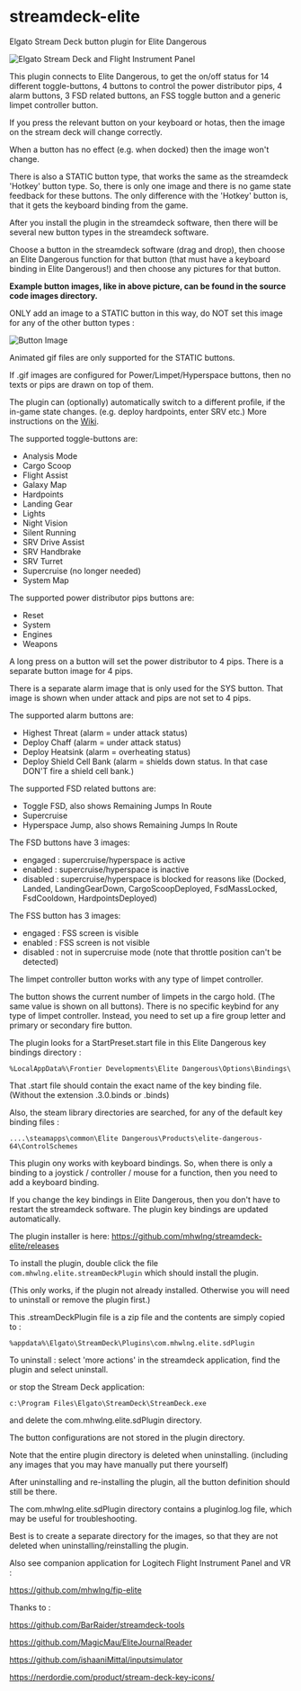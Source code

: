 # streamdeck-elite
Elgato Stream Deck button plugin for Elite Dangerous

![Elgato Stream Deck and Flight Instrument Panel](https://i.imgur.com/bE2ODlF.jpg)

This plugin connects to Elite Dangerous, to get the on/off status for 14 different toggle-buttons, 
4 buttons to control the power distributor pips, 4 alarm buttons, 3 FSD related buttons, an FSS toggle button and a generic limpet controller button.

If you press the relevant button on your keyboard or hotas, then the image on the stream deck will change correctly.

When a button has no effect (e.g. when docked) then the image won't change.

There is also a STATIC button type, that works the same as the streamdeck 'Hotkey' button type. 
So, there is only one image and there is no game state feedback for these buttons.
The only difference with the 'Hotkey' button is, that it gets the keyboard binding from the game.

After you install the plugin in the streamdeck software, then there will be several new button types in the streamdeck software.

Choose a button in the streamdeck software (drag and drop), then choose an Elite Dangerous function for that button (that must have a keyboard binding in Elite Dangerous!) and then choose any pictures for that button.

**Example button images, like in above picture, can be found in the source code images directory.**

ONLY add an image to a STATIC button in this way, do NOT set this image for any of the other button types :

![Button Image](https://i.imgur.com/xkgy7uZ.png)

Animated gif files are only supported for the STATIC buttons.

If .gif images are configured for Power/Limpet/Hyperspace buttons, then no texts or pips are drawn on top of them.

The plugin can (optionally) automatically switch to a different profile, if the in-game state changes. (e.g. deploy hardpoints, enter SRV etc.)
More instructions on the [Wiki](https://github.com/mhwlng/streamdeck-elite/wiki/Automatic-Profile-Switching).

The supported toggle-buttons are:
- Analysis Mode
- Cargo Scoop
- Flight Assist
- Galaxy Map
- Hardpoints
- Landing Gear
- Lights
- Night Vision
- Silent Running
- SRV Drive Assist
- SRV Handbrake
- SRV Turret
- Supercruise (no longer needed)
- System Map

The supported power distributor pips buttons are:
- Reset
- System
- Engines
- Weapons

A long press on a button will set the power distributor to 4 pips.
There is a separate button image for 4 pips.

There is a separate alarm image that is only used for the SYS button.
That image is shown when under attack and pips are not set to 4 pips.

The supported alarm buttons are:
- Highest Threat (alarm = under attack status)
- Deploy Chaff (alarm = under attack status)
- Deploy Heatsink (alarm = overheating status)
- Deploy Shield Cell Bank (alarm = shields down status. In that case DON'T fire a shield cell bank.)

The supported FSD related buttons are:
- Toggle FSD, also shows Remaining Jumps In Route
- Supercruise
- Hyperspace Jump, also shows Remaining Jumps In Route

The FSD buttons have 3 images:
- engaged  : supercruise/hyperspace is active
- enabled  : supercruise/hyperspace is inactive
- disabled : supercruise/hyperspace is blocked for reasons like (Docked, Landed, LandingGearDown, CargoScoopDeployed, FsdMassLocked, FsdCooldown, HardpointsDeployed)

The FSS button has 3 images:
- engaged  : FSS screen is visible
- enabled  : FSS screen is not visible
- disabled : not in supercruise mode (note that throttle position can't be detected)

The limpet controller button works with any type of limpet controller.

The button shows the current number of limpets in the cargo hold. (The same value is shown on all buttons).
There is no specific keybind for any type of limpet controller.
Instead, you need to set up a fire group letter and primary or secondary fire button.

The plugin looks for a StartPreset.start file in this Elite Dangerous key bindings directory :

`%LocalAppData%\Frontier Developments\Elite Dangerous\Options\Bindings\`

That .start file should contain the exact name of the key binding file. (Without the extension .3.0.binds or .binds)

Also, the steam library directories are searched, for any of the default key binding files :
 
`....\steamapps\common\Elite Dangerous\Products\elite-dangerous-64\ControlSchemes`

This plugin ony works with keyboard bindings. 
So, when there is only a binding to a joystick / controller / mouse for a function, then you need to add a keyboard binding.

If you change the key bindings in Elite Dangerous, then you don't have to restart the streamdeck software. The plugin key bindings are updated automatically.

The plugin installer is here: https://github.com/mhwlng/streamdeck-elite/releases

To install the plugin, double click the file `com.mhwlng.elite.streamDeckPlugin` which should install the plugin.

(This only works, if the plugin not already installed. Otherwise you will need to uninstall or remove the plugin first.)

This .streamDeckPlugin file is a zip file and the contents are simply copied to :

`%appdata%\Elgato\StreamDeck\Plugins\com.mhwlng.elite.sdPlugin`

To uninstall : select 'more actions' in the streamdeck application, find the plugin and select uninstall.

or stop the Stream Deck application:

`c:\Program Files\Elgato\StreamDeck\StreamDeck.exe`

and delete the com.mhwlng.elite.sdPlugin directory.

The button configurations are not stored in the plugin directory.

Note that the entire plugin directory is deleted when uninstalling. (including any images that you may have manually put there yourself)

After uninstalling and re-installing the plugin, all the button definition should still be there.

The com.mhwlng.elite.sdPlugin directory contains a pluginlog.log file, which may be useful for troubleshooting.

Best is to create a separate directory for the images, so that they are not deleted when uninstalling/reinstalling the plugin.


Also see companion application for Logitech Flight Instrument Panel and VR :

https://github.com/mhwlng/fip-elite

Thanks to :

https://github.com/BarRaider/streamdeck-tools

https://github.com/MagicMau/EliteJournalReader

https://github.com/ishaaniMittal/inputsimulator

https://nerdordie.com/product/stream-deck-key-icons/

